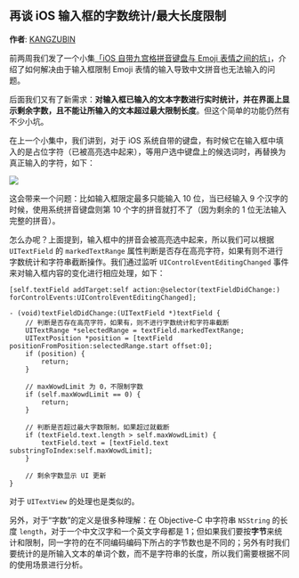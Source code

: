 再谈 iOS 输入框的字数统计/最大长度限制
--------
**作者**: [KANGZUBIN](https://weibo.com/kangzubin)

前两周我们发了一个小集[「iOS 自带九宫格拼音键盘与 Emoji 表情之间的坑」](https://github.com/awesome-tips/iOS-Tips/blob/master/2018/05.md#ios-%E8%87%AA%E5%B8%A6%E4%B9%9D%E5%AE%AB%E6%A0%BC%E6%8B%BC%E9%9F%B3%E9%94%AE%E7%9B%98%E4%B8%8E-emoji-%E8%A1%A8%E6%83%85%E4%B9%8B%E9%97%B4%E7%9A%84%E5%9D%91)，介绍了如何解决由于输入框限制 Emoji 表情的输入导致中文拼音也无法输入的问题。

后面我们又有了新需求：**对输入框已输入的文本字数进行实时统计，并在界面上显示剩余字数，且不能让所输入的文本超过最大限制长度**。但这个简单的功能仍然有不少小坑。

在上一个小集中，我们讲到，对于 iOS 系统自带的键盘，有时候它在输入框中填入的是占位字符（已被高亮选中起来），等用户选中键盘上的候选词时，再替换为真正输入的字符，如下：

![](https://github.com/iOS-Tips/iOS-tech-set/blob/master/images/2018/06/1-1.jpg)

这会带来一个问题：比如输入框限定最多只能输入 10 位，当已经输入 9 个汉字的时候，使用系统拼音键盘则第 10 个字的拼音就打不了（因为剩余的 1 位无法输入完整的拼音）。

怎么办呢？上面提到，输入框中的拼音会被高亮选中起来，所以我们可以根据 `UITextField` 的 `markedTextRange` 属性判断是否存在高亮字符，如果有则不进行字数统计和字符串截断操作。我们通过监听 `UIControlEventEditingChanged` 事件来对输入框内容的变化进行相应处理，如下：

```objc
[self.textField addTarget:self action:@selector(textFieldDidChange:) forControlEvents:UIControlEventEditingChanged];
```

```objc
- (void)textFieldDidChange:(UITextField *)textField {
    // 判断是否存在高亮字符，如果有，则不进行字数统计和字符串截断
    UITextRange *selectedRange = textField.markedTextRange;
    UITextPosition *position = [textField positionFromPosition:selectedRange.start offset:0];
    if (position) {
        return;
    }
    
    // maxWowdLimit 为 0，不限制字数
    if (self.maxWowdLimit == 0) {
        return;
    }
    
    // 判断是否超过最大字数限制，如果超过就截断
    if (textField.text.length > self.maxWowdLimit) {
        textField.text = [textField.text substringToIndex:self.maxWowdLimit];
    }
    
    // 剩余字数显示 UI 更新
}
```

对于 `UITextView` 的处理也是类似的。

另外，对于“字数”的定义是很多种理解：在 Objective-C 中字符串 `NSString` 的长度 `length`，对于一个中文汉字和一个英文字母都是 1；但如果我们要按**字节**来统计和限制，同一字符的在不同编码编码下所占的字节数也是不同的；另外有时我们要统计的是所输入文本的单词个数，而不是字符串的长度，所以我们需要根据不同的使用场景进行分析。
